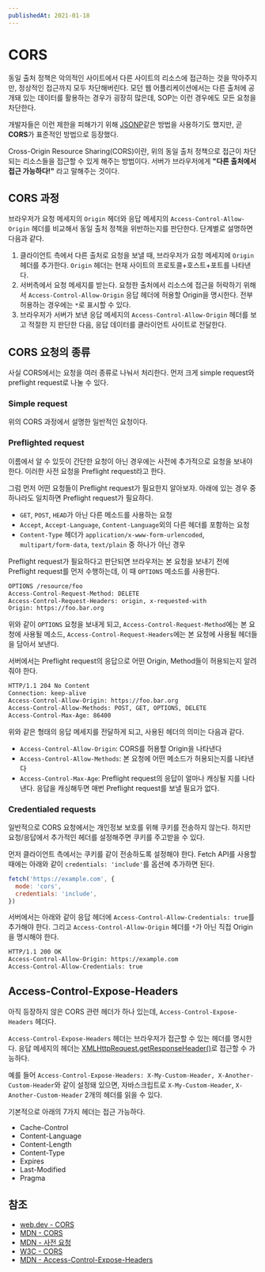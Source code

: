 ```yaml
---
publishedAt: 2021-01-18
---
```


# CORS

동일 출처 정책은 악의적인 사이트에서 다른 사이트의 리소스에 접근하는 것을 막아주지만, 정상적인 접근까지 모두 차단해버린다. 모던 웹 어플리케이션에서는 다른 출처에 공개돼 있는 데이터를 활용하는 경우가 굉장히 많은데, SOP는 이런 경우에도 모든 요청을 차단한다.

개발자들은 이런 제한을 피해가기 위해 [JSONP](https://stackoverflow.com/questions/2067472/what-is-jsonp-and-why-was-it-created)같은 방법을 사용하기도 했지만, 곧 **CORS**가 표준적인 방법으로 등장했다.

Cross-Origin Resource Sharing(CORS)이란, 위의 동일 출처 정책으로 접근이 차단되는 리소스들을 접근할 수 있게 해주는 방법이다. 서버가 브라우저에게 **"다른 출처에서 접근 가능하다!"** 라고 말해주는 것이다.

## CORS 과정

브라우저가 요청 메세지의 `Origin` 헤더와 응답 메세지의 `Access-Control-Allow-Origin` 헤더를 비교해서 동일 출처 정책을 위반하는지를 판단한다. 단계별로 설명하면 다음과 같다.

1. 클라이언트 측에서 다른 출처로 요청을 보낼 때, 브라우저가 요청 메세지에 `Origin` 헤더를 추가한다. `Origin` 헤더는 현재 사이트의 프로토콜+호스트+포트를 나타낸다.
2. 서버측에서 요청 메세지를 받는다. 요청한 출처에서 리소스에 접근을 허락하기 위해서 `Access-Control-Allow-Origin` 응답 헤더에 허용할 Origin을 명시한다. 전부 허용하는 경우에는 `*`로 표시할 수 있다.
3. 브라우저가 서버가 보낸 응답 메세지의 `Access-Control-Allow-Origin` 헤더를 보고 적절한 지 판단한 다음, 응답 데이터를 클라이언트 사이트로 전달한다.

## CORS 요청의 종류

사실 CORS에서는 요청을 여러 종류로 나눠서 처리한다. 먼저 크게 simple request와 preflight request로 나눌 수 있다.

### Simple request

위의 CORS 과정에서 설명한 일반적인 요청이다.

### Preflighted request

이름에서 알 수 있듯이 간단한 요청이 아닌 경우에는 사전에 추가적으로 요청을 보내야 한다. 이러한 사전 요청을 Preflight request라고 한다.

그럼 먼저 어떤 요청들이 Preflight request가 필요한지 알아보자. 아래에 있는 경우 중 하나라도 일치하면 Preflight request가 필요하다.

- `GET`, `POST`, `HEAD`가 아닌 다른 메소드를 사용하는 요청
- `Accept`, `Accept-Language`, `Content-Language`외의 다른 헤더를 포함하는 요청
- `Content-Type` 헤더가 `application/x-www-form-urlencoded`, `multipart/form-data`, `text/plain` 중 하나가 아닌 경우

Preflight request가 필요하다고 판단되면 브라우저는 본 요청을 보내기 전에 Preflight request를 먼저 수행하는데, 이 때 `OPTIONS` 메소드를 사용한다.

```markdown
OPTIONS /resource/foo
Access-Control-Request-Method: DELETE
Access-Control-Request-Headers: origin, x-requested-with
Origin: https://foo.bar.org
```

위와 같이 `OPTIONS` 요청을 보내게 되고, `Access-Control-Request-Method`에는 본 요청에 사용될 메소드, `Access-Control-Request-Headers`에는 본 요청에 사용될 헤더들을 담아서 보낸다.

서버에서는 Preflight request의 응답으로 어떤 Origin, Method들이 허용되는지 알려줘야 한다.

```markdown
HTTP/1.1 204 No Content
Connection: keep-alive
Access-Control-Allow-Origin: https://foo.bar.org
Access-Control-Allow-Methods: POST, GET, OPTIONS, DELETE
Access-Control-Max-Age: 86400
```

위와 같은 형태의 응답 메세지를 전달하게 되고, 사용된 헤더의 의미는 다음과 같다.

- `Access-Control-Allow-Origin`: CORS를 허용할 Origin을 나타낸다
- `Access-Control-Allow-Methods`: 본 요청에 어떤 메소드가 허용되는지를 나타낸다
- `Access-Control-Max-Age`: Preflight request의 응답이 얼마나 캐싱될 지를 나타낸다. 응답을 캐싱해두면 매번 Preflight request를 보낼 필요가 없다.

### Credentialed requests

일반적으로 CORS 요청에서는 개인정보 보호를 위해 쿠키를 전송하지 않는다. 하지만 요청/응답에서 추가적인 헤더를 설정해주면 쿠키를 주고받을 수 있다.

먼저 클라이언트 측에서는 쿠키를 같이 전송하도록 설정해야 한다. Fetch API를 사용할 때에는 아래와 같이 `credentials: 'include'`를 옵션에 추가하면 된다.

```javascript
fetch('https://example.com', {
  mode: 'cors',
  credentials: 'include',
})
```

서버에서는 아래와 같이 응답 헤더에 `Access-Control-Allow-Credentials: true`를 추가해야 한다. 그리고 `Access-Control-Allow-Origin` 헤더를 `*`가 아닌 직접 Origin을 명시해야 한다.

```markdown
HTTP/1.1 200 OK
Access-Control-Allow-Origin: https://example.com
Access-Control-Allow-Credentials: true
```

## Access-Control-Expose-Headers

아직 등장하지 않은 CORS 관련 헤더가 하나 있는데, `Access-Control-Expose-Headers` 헤더다.

`Access-Control-Expose-Headers` 헤더는 브라우저가 접근할 수 있는 헤더를 명시한다. 응답 메세지의 헤더는 [XMLHttpRequest.getResponseHeader()](https://developer.mozilla.org/en-US/docs/Web/API/XMLHttpRequest/getResponseHeader)로 접근할 수 가능하다.

예를 들어 `Access-Control-Expose-Headers: X-My-Custom-Header, X-Another-Custom-Header`와 같이 설정돼 있으면, 자바스크립트로 `X-My-Custom-Header`, `X-Another-Custom-Header` 2개의 헤더를 읽을 수 있다.

기본적으로 아래의 7가지 헤더는 접근 가능하다.

- Cache-Control
- Content-Language
- Content-Length
- Content-Type
- Expires
- Last-Modified
- Pragma

## 참조

- [web.dev - CORS](https://web.dev/cross-origin-resource-sharing/)
- [MDN - CORS](https://developer.mozilla.org/en-US/docs/Web/HTTP/CORS)
- [MDN - 사전 요청](https://developer.mozilla.org/ko/docs/Glossary/Preflight_request)
- [W3C - CORS](https://www.w3.org/TR/2020/SPSD-cors-20200602/)
- [MDN - Access-Control-Expose-Headers](https://developer.mozilla.org/en-US/docs/Web/HTTP/Headers/Access-Control-Expose-Headers)

